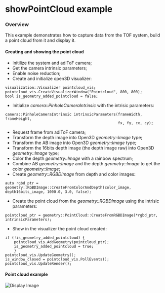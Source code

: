 # showPointCloud example

### Overview

This example demonstrates how to capture data from the TOF system, build a point cloud from it and display it.

#### Creating and showing the point cloud

* Initilize the system and adiToF camera;
* Get the camera intrinsic parameters;
* Enable noise reduction;
* Create and initialize open3D visualizer:
```console
visualization::Visualizer pointcloud_vis;
pointcloud_vis.CreateVisualizerWindow("Pointcloud", 800, 800);
bool is_geometry_added_pointcloud = false;
```
* Initialize *camera::PinholeCameraIntrinsic* with the intrisic parameters:
```console
camera::PinholeCameraIntrinsic intrinsicParameters(frameWidth, frameHeight,
                                                   fx, fy, cx, cy);
```
* Request frame from adiToF camera;
* Transform the depth image into Open3D *geometry::Image* type;
* Transform the AB image into Open3D *geometry::Image* type;
* Transform the 16bits depth image (the depth image raw) into Open3D *geometry::Image* type;
* Color the depth *geometry::Image* with a rainbow spectrum;
* Combine AB *geometry::Image* and the depth *geometry::Image* to get the color *geometry::Image*;
* Create *geometry::RGBDImage* from depth and color images:
```console
auto rgbd_ptr = geometry::RGBDImage::CreateFromColorAndDepth(color_image, depth16bits_image, 1000.0, 3.0, false);
```
* Create the point cloud from the *geometry::RGBDImage* using the intrisic parameters:
```console
pointcloud_ptr = geometry::PointCloud::CreateFromRGBDImage(*rgbd_ptr, intrinsicParameters);
```
* Show in the visualizer the point cloud created:
```console
if (!is_geometry_added_pointcloud) {
    pointcloud_vis.AddGeometry(pointcloud_ptr);
    is_geometry_added_pointcloud = true;
    }
pointcloud_vis.UpdateGeometry();
is_window_closed = pointcloud_vis.PollEvents();
pointcloud_vis.UpdateRender();
```
#### Point cloud example
![Display Image](/doc/img/pointcloud_cpp.png)

